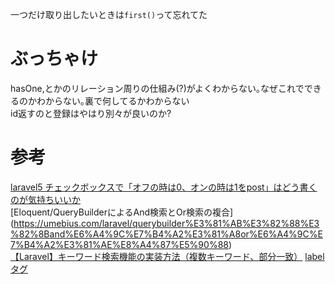 一つだけ取り出したいときは`first()`って忘れてた

# ぶっちゃけ
hasOne,とかのリレーション周りの仕組み(?)がよくわからない｡なぜこれでできるのかわからない｡裏で何してるかわからない  
id返すのと登録はやはり別々が良いのか?

# 参考
[laravel5 チェックボックスで「オフの時は0、オンの時は1をpost」はどう書くのが気持ちいいか](https://qiita.com/snbk/items/e8f3399f9285945b7868)  
[Eloquent/QueryBuilderによるAnd検索とOr検索の複合] (https://umebius.com/laravel/querybuilder%E3%81%AB%E3%82%88%E3%82%8Band%E6%A4%9C%E7%B4%A2%E3%81%A8or%E6%A4%9C%E7%B4%A2%E3%81%AE%E8%A4%87%E5%90%88)  
[【Laravel】キーワード検索機能の実装方法（複数キーワード、部分一致）](https://takuma-it.com/laravel-keyword-search/)
[labelタグ](https://catnose.me/learning/html/label)
